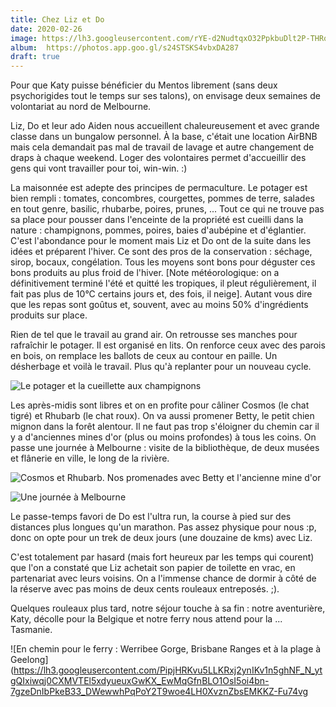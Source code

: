 ```yaml
---
title: Chez Liz et Do
date: 2020-02-26
image: https://lh3.googleusercontent.com/rYE-d2NudtqxO32PpkbuDlt2P-THRq8ibOdRUmJF1MRzhk4h6PzdrjSR3FItkx-lH5pj_sx-MLrhyd2fe9Ur8ZykBp6amfoZ_by4lp5O_MjgQ_5yxIKee4xkmZGUs3DICRifDjlg8Ds
album:  https://photos.app.goo.gl/s24STSKS4vbxDA287
draft: true
---
```


Pour que Katy puisse bénéficier du Mentos librement (sans deux psychorigides tout le temps sur ses talons), on envisage deux semaines de volontariat au nord de Melbourne.

Liz, Do et leur ado Aiden nous accueillent chaleureusement et avec grande classe dans un bungalow personnel. À la base, c'était une location AirBNB mais cela demandait pas mal de travail de lavage et autre changement de draps à chaque weekend. Loger des volontaires permet d'accueillir des gens qui vont travailler pour toi, win-win. :)

La maisonnée est adepte des principes de permaculture. Le potager est bien rempli : tomates, concombres, courgettes, pommes de terre, salades en tout genre, basilic, rhubarbe, poires, prunes, ... Tout ce qui ne trouve pas sa place pour pousser dans l'enceinte de la propriété est cueilli dans la nature : champignons, pommes, poires, baies d'aubépine et d'églantier. C'est l'abondance pour le moment mais Liz et Do ont de la suite dans les idées et préparent l'hiver. Ce sont des pros de la conservation : séchage, sirop, bocaux, congélation. Tous les moyens sont bons pour déguster ces bons produits au plus froid de l'hiver. [Note météorologique: on a définitivement terminé l'été et quitté les tropiques, il pleut régulièrement, il fait pas plus de 10°C certains jours et, des fois, il neige]. Autant vous dire que les repas sont goûtus et, souvent, avec au moins 50% d'ingrédients produits sur place.

Rien de tel que le travail au grand air. On retrousse ses manches pour rafraîchir le potager. Il est organisé en lits. On renforce ceux avec des parois en bois, on remplace les ballots de ceux au contour en paille. Un désherbage et voilà le travail. Plus qu'à replanter pour un nouveau cycle.

![Le potager et la cueillette aux champignons](https://lh3.googleusercontent.com/Onbw-0KRIuW3T8batWk07SyPV1ZarGgqsgnJaUgvFCJ8QolMnM2qFuDQ8g8WwgTlPyq-QBXQ11h7vVhkpJMG2XxnbOxiVt1ff-aqCSQfRkV02zE31I8glSFF5kQhqAUcvWEWmWgfuu8)

Les après-midis sont libres et on en profite pour câliner Cosmos (le chat tigré) et Rhubarb (le chat roux). On va aussi promener Betty, le petit chien mignon dans la forêt alentour. Il ne faut pas trop s'éloigner du chemin car il y a d'anciennes mines d'or (plus ou moins profondes) à tous les coins. On passe une journée à Melbourne : visite de la bibliothèque, de deux musées et flânerie en ville, le long de la rivière.

![Cosmos et Rhubarb. Nos promenades avec Betty et l'ancienne mine d'or](https://lh3.googleusercontent.com/t1n6BKwuZEyogDSq494hDUDrGie8K96LJDijMGjP70k18kofu1fwhaV4ikbI9X647DHbhdGnI3yyvES950pZJ2stDb0F3uF-69qWVvNQ_ovMMTQTq6I9aN81ZGab02tsUq1kDkwpG7U)

![Une journée à Melbourne](https://lh3.googleusercontent.com/i4ear-3Infyu8zEF04035pOaL5kxqBbbTu9R9c9o0po3WgUEa60nYNyOZ_D1KXjKBSbLXfg2yfwK9Z2HNK5EH76tc8y6nTvM6NJ2ummUFQCobpWfwbbbPJxi9UASoB-mynpnP7NZAXM)

Le passe-temps favori de Do est l'ultra run, la course à pied sur des distances plus longues qu'un marathon. Pas assez physique pour nous :p, donc on opte pour un trek de deux jours (une douzaine de kms) avec Liz. 

C'est totalement par hasard (mais fort heureux par les temps qui courent) que l'on a constaté que Liz achetait son papier de toilette en vrac, en partenariat avec leurs voisins. On a l'immense chance de dormir à côté de la réserve avec pas moins de deux cents rouleaux entreposés. ;).

Quelques rouleaux plus tard, notre séjour touche à sa fin : notre aventurière, Katy, décolle pour la Belgique et notre ferry nous attend pour la ... Tasmanie.

![En chemin pour le ferry : Werribee Gorge, Brisbane Ranges et à la plage à Geelong](https://lh3.googleusercontent.com/PipjHRKvu5LLKRxj2ynIKv1n5ghNF_N_ytgQIxiwqj0CXMVTEl5xdyueuxGwKX_EwMqGfnBLO1OsI5oi4bn-7gzeDnIbPkeB33_DWewwhPqPoY2T9woe4LH0XvznZbsEMKKZ-Fu74vg
